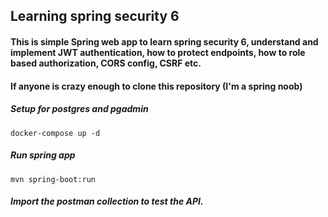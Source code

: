 ## Learning spring security 6
#### This is simple Spring web app to learn spring security 6, understand and implement JWT authentication, how to protect endpoints, how to role based authorization, CORS config, CSRF etc.


#### If anyone is crazy enough to clone this repository (I'm a spring noob)

##### Setup for postgres and pgadmin

```
docker-compose up -d
```

##### Run spring app
```
mvn spring-boot:run
```

##### Import the postman collection to test the API.

